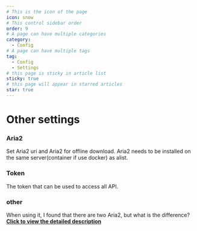 ```yaml
---
# This is the icon of the page
icon: snow
# This control sidebar order
order: 9
# A page can have multiple categories
category:
  - Config
# A page can have multiple tags
tag:
  - Config
  - Settings
# this page is sticky in article list
sticky: true
# this page will appear in starred articles
star: true
---
```


# Other settings

### Aria2

Set Aria2 uri and Aria2 for offline download. Aria2 needs to be installed on the same server(container if use docker) as alist.

### Token

The token that can be used to access all API.



### other

When using it, I found that there are two Aria2, but what is the difference? [**Click to view the detailed description**](https://alist.nn.ci/faq/why.html#what-is-the-difference-between-the-two-aria2 )